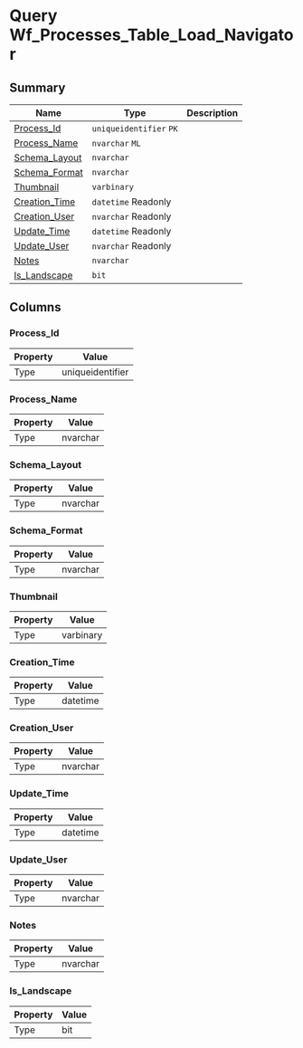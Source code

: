 # Query Wf_Processes_Table_Load_Navigator


## Summary

| Name | Type | Description |
| - | - | --- |
|[Process_Id](#process_id)|`uniqueidentifier` `PK`||
|[Process_Name](#process_name)|`nvarchar` `ML`||
|[Schema_Layout](#schema_layout)|`nvarchar` ||
|[Schema_Format](#schema_format)|`nvarchar` ||
|[Thumbnail](#thumbnail)|`varbinary` ||
|[Creation_Time](#creation_time)|`datetime` Readonly||
|[Creation_User](#creation_user)|`nvarchar` Readonly||
|[Update_Time](#update_time)|`datetime` Readonly||
|[Update_User](#update_user)|`nvarchar` Readonly||
|[Notes](#notes)|`nvarchar` ||
|[Is_Landscape](#is_landscape)|`bit` ||

## Columns

### Process_Id

| Property | Value |
| - | - |
|Type|uniqueidentifier|

### Process_Name

| Property | Value |
| - | - |
|Type|nvarchar|

### Schema_Layout

| Property | Value |
| - | - |
|Type|nvarchar|

### Schema_Format

| Property | Value |
| - | - |
|Type|nvarchar|

### Thumbnail

| Property | Value |
| - | - |
|Type|varbinary|

### Creation_Time

| Property | Value |
| - | - |
|Type|datetime|

### Creation_User

| Property | Value |
| - | - |
|Type|nvarchar|

### Update_Time

| Property | Value |
| - | - |
|Type|datetime|

### Update_User

| Property | Value |
| - | - |
|Type|nvarchar|

### Notes

| Property | Value |
| - | - |
|Type|nvarchar|

### Is_Landscape

| Property | Value |
| - | - |
|Type|bit|


